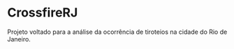 # CrossfireRJ
Projeto voltado para a análise da ocorrência de tiroteios na cidade do Rio de Janeiro.
